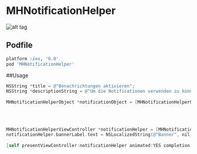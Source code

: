 MHNotificationHelper
====================

![alt tag](https://dl.dropboxusercontent.com/u/17911939/notification.png)

## Podfile

```ruby
platform :ios, '6.0'
pod 'MHNotificationHelper'
```

##Usage

```objective-c
NSString *title = @"Benachrichtungen aktivieren";
NSString *descriptionString = @"Um die Notificationen verwenden zu können müssen sie die Banachrichtungen aktivieren.";
    
MHNotificationHelperObject *notificationObject = [MHNotificationHelperObject objectWithTitle:title
                                                                                 description:descriptionString
                                                                                     appIcon:nil
                                                                                     appName:@"meine App"];
    
MHNotificationHelperViewController *notificationHelper = [MHNotificationHelperViewController.alloc initWithNotification:notificationObject];
notificationHelper.bannerLabel.text = NSLocalizedString(@"Banner", nil);
    
[self presentViewController:notificationHelper animated:YES completion:nil];


```
